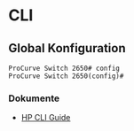 # CLI

## Global Konfiguration

```
ProCurve Switch 2650# config
ProCurve Switch 2650(config)#
```

### Dokumente
+ [HP CLI Guide](https://github.com/guggenbergerME/linux_codes/blob/main/Programmieren/Switch/CLI/c01080119.pdf)

